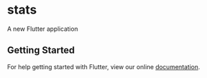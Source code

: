 # stats

A new Flutter application 

## Getting Started

For help getting started with Flutter, view our online
[documentation](https://flutter.io/).

